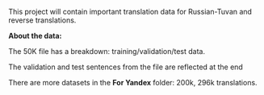 This project will contain important translation data for Russian-Tuvan and reverse translations.

**About the data:**

The 50K file has a breakdown: training/validation/test data.

The validation and test sentences from the file are reflected at the end

There are more datasets in the **For Yandex** folder: 200k, 296k translations.
